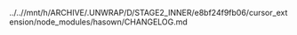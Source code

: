 ../..//mnt/h/ARCHIVE/.UNWRAP/D/STAGE2_INNER/e8bf24f9fb06/cursor_extension/node_modules/hasown/CHANGELOG.md
